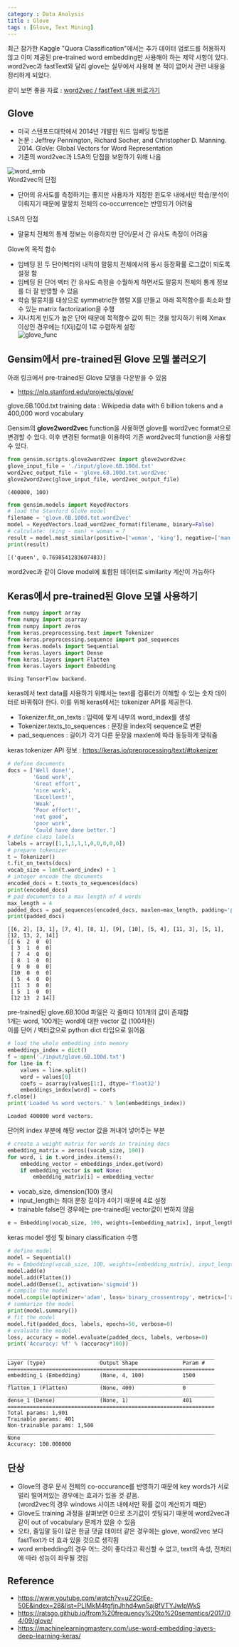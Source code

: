 ```yaml
---
category : Data Analysis
title : Glove
tags : [Glove, Text Mining]
---
```


최근 참가한 Kaggle "Quora Classification"에서는 추가 데이터 업로드를 허용하지 않고 이미 제공된 pre-trained word embedding만 사용해야 하는 제약 사항이 있다. word2vec과 fastText와 달리 glove는 실무에서 사용해 본 적이 없어서 관련 내용을 정리하게 되었다.  

같이 보면 좋을 자료 : [word2vec / fastText 내용 바로가기](https://inspiringpeople.github.io/data%20analysis/word_embedding/) 

## Glove  
- 미국 스탠포드대학에서 2014년 개발한 워드 임베딩 방법론  
- 논문 : Jeffrey Pennington, Richard Socher, and Christopher D. Manning. 2014. GloVe: Global Vectors for Word Representation  
- 기존의 word2vec과 LSA의 단점을 보완하기 위해 나옴  

![word_emb](https://www.dropbox.com/s/nz0ji4yzre56ifv/word_presentation.png?raw=1)  
Word2vec의 단점  
- 단어의 유사도를 측정하기는 좋지만 사용자가 지정한 윈도우 내에서만 학습/분석이 이뤄지기 때문에 말뭉치 전체의 co-occurrence는 반영되기 어려움  

LSA의 단점  
- 말뭉치 전체의 통계 정보는 이용하지만 단어/문서 간 유사도 측정이 어려움  

Glove의 목적 함수  
- 임베딩 된 두 단어벡터의 내적이 말뭉치 전체에서의 동시 등장확률 로그값이 되도록 설정 함  
- 임베딩 된 단어 벡터 간 유사도 측정을 수월하게 하면서도 말뭉치 전체의 통계 정보를 더 잘 반영할 수 있음  
- 학습 말뭉치를 대상으로 symmetric한 행렬 X를 만들고 아래 목적함수를 최소화 할 수 있는 matrix factorization을 수행  
- 지나치게 빈도가 높은 단어 때문에 목적함수 값이 튀는 것을 방지하기 위해 Xmax 이상인 경우에는 f(Xij)값이 1로 수렴하게 설정  
![glove_func](https://www.dropbox.com/s/cwpktj46k36rhai/glove_function.png?raw=1)  

## Gensim에서 pre-trained된 Glove 모델 불러오기  
아래 링크에서 pre-trained된 Glove 모델을 다운받을 수 있음  
- https://nlp.stanford.edu/projects/glove/  

glove.6B.100d.txt training data : Wikipedia data with 6 billion tokens and a 400,000 word vocabulary

Gensim의 **glove2word2vec** function을 사용하면 glove를 word2vec format으로 변경할 수 있다. 이후 변경된 format을 이용하여 기존 word2vec의 function을 사용할 수 있다.  



```python
from gensim.scripts.glove2word2vec import glove2word2vec
glove_input_file = './input/glove.6B.100d.txt'
word2vec_output_file = 'glove.6B.100d.txt.word2vec'
glove2word2vec(glove_input_file, word2vec_output_file)
```




    (400000, 100)




```python
from gensim.models import KeyedVectors
# load the Stanford GloVe model
filename = 'glove.6B.100d.txt.word2vec'
model = KeyedVectors.load_word2vec_format(filename, binary=False)
# calculate: (king - man) + woman = ?
result = model.most_similar(positive=['woman', 'king'], negative=['man'], topn=1)
print(result)
```

    [('queen', 0.7698541283607483)]


word2vec과 같이 Glove model에 포함된 데이터로 similarity 계산이 가능하다

## Keras에서 pre-trained된 Glove 모델 사용하기  



```python
from numpy import array
from numpy import asarray
from numpy import zeros
from keras.preprocessing.text import Tokenizer
from keras.preprocessing.sequence import pad_sequences
from keras.models import Sequential
from keras.layers import Dense
from keras.layers import Flatten
from keras.layers import Embedding
```

    Using TensorFlow backend.


keras에서 text data를 사용하기 위해서는 text를 컴퓨터가 이해할 수 있는 숫자 데이터로 바꿔줘야 한다. 이를 위해 keras에서는 tokenizer API를 제공한다. 
- Tokenizer.fit_on_texts : 입력에 맞게 내부의 word_index를 생성  
- Tokenizer.texts_to_sequences : 문장을 index의 sequence로 변환  
- pad_sequences : 길이가 각기 다른 문장을 maxlen에 따라 동등하게 맞춰줌  

keras tokenizer API 정보 : https://keras.io/preprocessing/text/#tokenizer  


```python
# define documents
docs = ['Well done!',
		'Good work',
		'Great effort',
		'nice work',
		'Excellent!',
		'Weak',
		'Poor effort!',
		'not good',
		'poor work',
		'Could have done better.']
# define class labels
labels = array([1,1,1,1,1,0,0,0,0,0])
# prepare tokenizer
t = Tokenizer()
t.fit_on_texts(docs)
vocab_size = len(t.word_index) + 1
# integer encode the documents
encoded_docs = t.texts_to_sequences(docs)
print(encoded_docs)
# pad documents to a max length of 4 words
max_length = 4
padded_docs = pad_sequences(encoded_docs, maxlen=max_length, padding='post')
print(padded_docs)
```

    [[6, 2], [3, 1], [7, 4], [8, 1], [9], [10], [5, 4], [11, 3], [5, 1], [12, 13, 2, 14]]
    [[ 6  2  0  0]
     [ 3  1  0  0]
     [ 7  4  0  0]
     [ 8  1  0  0]
     [ 9  0  0  0]
     [10  0  0  0]
     [ 5  4  0  0]
     [11  3  0  0]
     [ 5  1  0  0]
     [12 13  2 14]]


pre-trained된 glove.6B.100d 파일은 각 줄마다 101개의 값이 존재함  
1개는 word, 100개는 word에 대한 vector 값 (100차원)  
이를 단어 / 벡터값으로 python dict 타입으로 읽어옴


```python
# load the whole embedding into memory
embeddings_index = dict()
f = open('./input/glove.6B.100d.txt')
for line in f:
	values = line.split()
	word = values[0]
	coefs = asarray(values[1:], dtype='float32')
	embeddings_index[word] = coefs
f.close()
print('Loaded %s word vectors.' % len(embeddings_index))
```

    Loaded 400000 word vectors.


단어의 index 부분에 해당 vector 값을 꺼내어 넣어주는 부분


```python
# create a weight matrix for words in training docs
embedding_matrix = zeros((vocab_size, 100))
for word, i in t.word_index.items():
	embedding_vector = embeddings_index.get(word)
	if embedding_vector is not None:
		embedding_matrix[i] = embedding_vector
```

- vocab_size, dimension(100) 명시  
- input_length는 최대 문장 길이가 4이기 때문에 4로 설정  
- trainable false인 경우에는 pre-trained된 vector값이 변하지 않음  


```python
e = Embedding(vocab_size, 100, weights=[embedding_matrix], input_length=4, trainable=False)
```

keras model 생성 및 binary classification 수행  


```python
# define model
model = Sequential()
#e = Embedding(vocab_size, 100, weights=[embedding_matrix], input_length=4, trainable=False)
model.add(e)
model.add(Flatten())
model.add(Dense(1, activation='sigmoid'))
# compile the model
model.compile(optimizer='adam', loss='binary_crossentropy', metrics=['acc'])
# summarize the model
print(model.summary())
# fit the model
model.fit(padded_docs, labels, epochs=50, verbose=0)
# evaluate the model
loss, accuracy = model.evaluate(padded_docs, labels, verbose=0)
print('Accuracy: %f' % (accuracy*100))
```

    _________________________________________________________________
    Layer (type)                 Output Shape              Param #   
    =================================================================
    embedding_1 (Embedding)      (None, 4, 100)            1500      
    _________________________________________________________________
    flatten_1 (Flatten)          (None, 400)               0         
    _________________________________________________________________
    dense_1 (Dense)              (None, 1)                 401       
    =================================================================
    Total params: 1,901
    Trainable params: 401
    Non-trainable params: 1,500
    _________________________________________________________________
    None
    Accuracy: 100.000000


## 단상  
- Glove의 경우 문서 전체의 co-occurance를 반영하기 때문에 key words가 서로 멀리 떨어져있는 경우에는 효과가 있을 것 같음.  
  (word2vec의 경우 windows 사이즈 내에서만 확률 값이 계산되기 때문)  
- Glove도 training 과정을 살펴보면 0으로 초기값이 셋팅되기 때문에 word2vec과 같이 out of vocabulary 문제가 있을 수 있음  
- 오타, 줄임말 등이 많은 한글 댓글 데이터 같은 경우에는 glove, word2vec 보다 fastText가 더 효과 있을 것으로 생각됨  
- word embedding의 경우 어느 것이 좋다라고 확신할 수 없고, text의 속성, 전처리에 따라 성능이 좌우될 것임

## Reference  
- https://www.youtube.com/watch?v=uZ2GtEe-50E&index=28&list=PLlMkM4tgfjnJhhd4wn5aj8fVTYJwIpWkS
- https://ratsgo.github.io/from%20frequency%20to%20semantics/2017/04/09/glove/
- https://machinelearningmastery.com/use-word-embedding-layers-deep-learning-keras/
